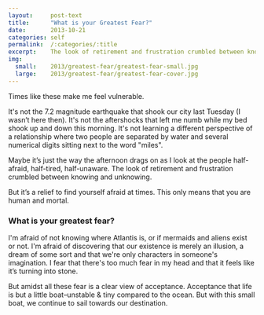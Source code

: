 ```yaml
---
layout:     post-text
title:      "What is your Greatest Fear?"
date:       2013-10-21
categories: self
permalink:  /:categories/:title
excerpt:    The look of retirement and frustration crumbled between knowing and unknowing
img:
  small:    2013/greatest-fear/greatest-fear-small.jpg
  large:    2013/greatest-fear/greatest-fear-cover.jpg
---
```


Times like these make me feel vulnerable.

It's not the 7.2 magnitude earthquake that shook our city last Tuesday (I wasn’t here then). It's not the aftershocks that left me numb while my bed shook up and down this morning. It's not learning a different perspective of a relationship where two people are separated by water and several numerical digits sitting next to the word "miles".

Maybe it’s just the way the afternoon drags on as I look at the people half-afraid, half-tired, half-unaware. The look of retirement and frustration crumbled between knowing and unknowing.

But it’s a relief to find yourself afraid at times. This only means that you are human and mortal.

### What is your greatest fear?

I'm afraid of not knowing where Atlantis is, or if mermaids and aliens exist or not. I'm afraid of discovering that our existence is merely an illusion, a dream of some sort and that we're only characters in someone's imagination. I fear that there's too much fear in my head and that it feels like it’s turning into stone.

But amidst all these fear is a clear view of acceptance. Acceptance that life is but a little boat–unstable & tiny compared to the ocean. But with this small boat, we continue to sail towards our destination.
